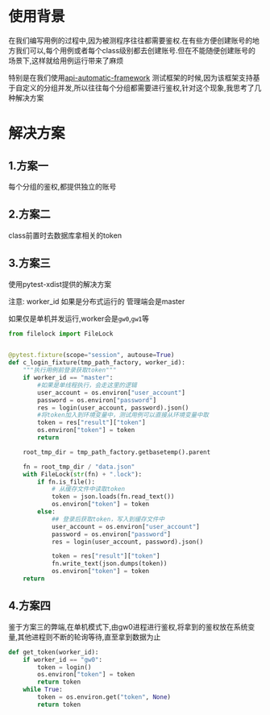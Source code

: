 # 使用背景
在我们编写用例的过程中,因为被测程序往往都需要鉴权.在有些方便创建账号的地方我们可以,每个用例或者每个class级别都去创建账号.但在不能随便创建账号的场景下,这样就给用例运行带来了麻烦

特别是在我们使用[api-automatic-framework](https://github.com/fungaegis/api-automatic-framework) 测试框架的时候,因为该框架支持基于自定义的分组并发,所以往往每个分组都需要进行鉴权,针对这个现象,我思考了几种解决方案

# 解决方案
## 1.方案一
每个分组的鉴权,都提供独立的账号

## 2.方案二
class前置时去数据库拿相关的token

## 3.方案三
使用pytest-xdist提供的解决方案

注意: worker_id 如果是分布式运行的 管理端会是master

如果仅是单机并发运行,worker会是`gw0`,`gw1`等
```py
from filelock import FileLock


@pytest.fixture(scope="session", autouse=True)
def c_login_fixture(tmp_path_factory, worker_id):
    """执行用例前登录获取token"""
    if worker_id == "master":
        #如果是单线程执行，会走这里的逻辑
        user_account = os.environ["user_account"]
        password = os.environ["password"]
        res = login(user_account, password).json()
        #将token加入到环境变量中，测试用例可以直接从环境变量中取
        token = res["result"]["token"]
        os.environ["token"] = token
        return

    root_tmp_dir = tmp_path_factory.getbasetemp().parent

    fn = root_tmp_dir / "data.json"
    with FileLock(str(fn) + ".lock"):
        if fn.is_file():
            # 从缓存文件中读取token
            token = json.loads(fn.read_text())
            os.environ["token"] = token
        else:
            ## 登录后获取token，写入到缓存文件中
            user_account = os.environ["user_account"]
            password = os.environ["password"]
            res = login(user_account, password).json()

            token = res["result"]["token"]
            fn.write_text(json.dumps(token))
            os.environ["token"] = token
    return
```

## 4.方案四
鉴于方案三的弊端,在单机模式下,由gw0进程进行鉴权,将拿到的鉴权放在系统变量,其他进程则不断的轮询等待,直至拿到数据为止


```py
def get_token(worker_id):
    if worker_id == "gw0":
        token = login()
        os.environ["token"] = token
        return token
    while True:
        token = os.environ.get("token", None)
        return token
```

